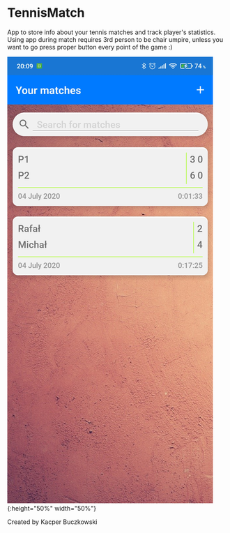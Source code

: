 # TennisMatch
App to store info about your tennis matches and track player's statistics.
Using app during match requires 3rd person to be chair umpire, unless you want to go press proper button every point of the game :)

![Main Page](/images/mainPage.jpg?s=50){:height="50%" width="50%"}

Created by Kacper Buczkowski

